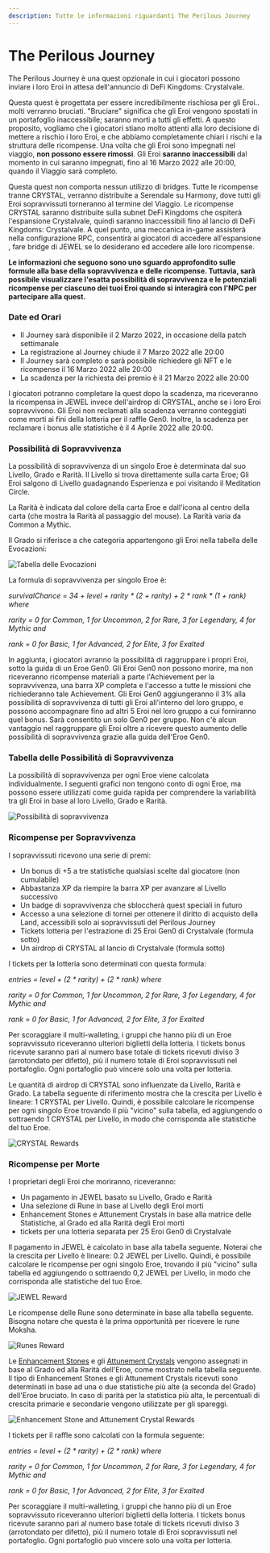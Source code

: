 ```yaml
---
description: Tutte le informazioni riguardanti The Perilous Journey
---
```


# The Perilous Journey

The Perilous Journey è una quest opzionale in cui i giocatori possono inviare i loro Eroi in attesa dell'annuncio di DeFi Kingdoms: Crystalvale.

Questa quest è progettata per essere incredibilmente rischiosa per gli Eroi.. molti verranno bruciati. "Bruciare" significa che gli Eroi vengono spostati in un portafoglio inaccessibile; saranno morti a tutti gli effetti. A questo proposito, vogliamo che i giocatori stiano molto attenti alla loro decisione di mettere a rischio i loro Eroi, e che abbiamo completamente chiari i rischi e la struttura delle ricompense. Una volta che gli Eroi sono impegnati nel viaggio, **non possono essere rimossi**. Gli Eroi **saranno inaccessibili** dal momento in cui saranno impegnati, fino al 16 Marzo 2022 alle 20:00, quando il Viaggio sarà completo.

Questa quest non comporta nessun utilizzo di bridges. Tutte le ricompense tranne CRYSTAL, verranno distribuite a Serendale su Harmony, dove tutti gli Eroi sopravvissuti torneranno al termine del Viaggio. Le ricompense CRYSTAL saranno distribuite sulla subnet DeFi Kingdoms che ospiterà l'espansione Crystalvale, quindi saranno inaccessibili fino al lancio di DeFi Kingdoms: Crystalvale. A quel punto, una meccanica in-game assisterà nella configurazione RPC, consentirà ai giocatori di accedere all'espansione , fare bridge di JEWEL se lo desiderano ed accedere alle loro ricompense.

**Le informazioni che seguono sono uno sguardo approfondito sulle formule alla base della sopravvivenza e delle ricompense. Tuttavia, sarà possibile visualizzare l'esatta possibilità di sopravvivenza e le potenziali ricompense per ciascuno dei tuoi Eroi quando si interagirà con l'NPC per partecipare alla quest.**

### **Date ed Orari**

* Il Journey sarà disponibile il 2 Marzo 2022, in occasione della patch settimanale
* La registrazione al Journey chiude il 7 Marzo 2022 alle 20:00
* Il Journey sarà completo e sarà possibile richiedere gli NFT e le ricompense il 16 Marzo 2022 alle 20:00
* La scadenza per la richiesta dei premio è il 21 Marzo 2022 alle 20:00

I giocatori potranno completare la quest dopo la scadenza, ma riceveranno la ricompensa in JEWEL invece dell'airdrop di CRYSTAL, anche se i loro Eroi sopravvivono. Gli Eroi non reclamati alla scadenza verranno conteggiati come morti ai fini della lotteria per il raffle Gen0. Inoltre, la scadenza per reclamare i bonus alle statistiche è il 4 Aprile 2022 alle 20:00.

### Possibilità di Sopravvivenza

La possibilità di sopravvivenza di un singolo Eroe è determinata dal suo Livello, Grado e Rarità. Il Livello si trova direttamente sulla carta Eroe; Gli Eroi salgono di Livello guadagnando Esperienza e poi visitando il Meditation Circle.

La Rarità è indicata dal colore della carta Eroe e dall'icona al centro della carta (che mostra la Rarità al passaggio del mouse). La Rarità varia da Common a Mythic.

Il Grado si riferisce a che categoria appartengono gli Eroi nella tabella delle Evocazioni:

![Tabella delle Evocazioni](<../.gitbook/assets/Albus Class Tree.png>)

La formula di sopravvivenza per singolo Eroe è:

_survivalChance = 34 + level + rarity \* (2 + rarity) + 2 \* rank \* (1 + rank) where_

&#x20;    _rarity = 0 for Common, 1 for Uncommon, 2 for Rare, 3 for Legendary, 4 for Mythic and_

&#x20;    _rank = 0 for Basic, 1 for Advanced, 2 for Elite, 3 for Exalted_

In aggiunta, i giocatori avranno la possibilità di raggruppare i propri Eroi, sotto la guida di un Eroe Gen0. Gli Eroi Gen0 non possono morire, ma non riceveranno ricompense materiali a parte l'Achievement per la sopravvivenza, una barra XP completa e l'accesso a tutte le missioni che richiederanno tale Achievement. Gli Eroi Gen0 aggiungeranno il 3% alla possibilità di sopravvivenza di tutti gli Eroi all'interno del loro gruppo, e possono accompagnare fino ad altri 5 Eroi nel loro gruppo a cui forniranno quel bonus. Sarà consentito un solo Gen0 per gruppo. Non c'è alcun vantaggio nel raggruppare gli Eroi oltre a ricevere questo aumento delle possibilità di sopravvivenza grazie alla guida dell'Eroe Gen0.

### Tabella delle Possibilità di Sopravvivenza

La possibilità di sopravvivenza per ogni Eroe viene calcolata individualmente. I seguenti grafici non tengono conto di ogni Eroe, ma possono essere utilizzati come guida rapida per comprendere la variabilità tra gli Eroi in base al loro Livello, Grado e Rarità.

![Possibilità di sopravvivenza](../.gitbook/assets/survchance.png)

### Ricompense per Sopravvivenza

I sopravvissuti ricevono una serie di premi:

* Un bonus di +5 a tre statistiche qualsiasi scelte dal giocatore (non cumulabile)
* Abbastanza XP da riempire la barra XP per avanzare al Livello successivo&#x20;
* Un badge di sopravvivenza che sbloccherà quest speciali in futuro
* Accesso a una selezione di tornei per ottenere il diritto di acquisto della Land, accessibili solo ai sopravvissuti del Perilous Journey
* Tickets lotteria per l'estrazione di 25 Eroi Gen0 di Crystalvale (formula sotto)
* Un airdrop di CRYSTAL al lancio di Crystalvale (formula sotto)

I tickets per la lotteria sono determinati con questa formula:

_entries = level + (2 \* rarity) + (2 \* rank) where_

&#x20;    _rarity = 0 for Common, 1 for Uncommon, 2 for Rare, 3 for Legendary, 4 for Mythic and_

&#x20;    _rank = 0 for Basic, 1 for Advanced, 2 for Elite, 3 for Exalted_

Per scoraggiare il multi-walleting, i gruppi che hanno più di un Eroe sopravvissuto riceveranno ulteriori biglietti della lotteria. I tickets bonus ricevute saranno pari al numero base totale di tickets ricevuti diviso 3 (arrotondato per difetto), più il numero totale di Eroi sopravvissuti nel portafoglio. Ogni portafoglio può vincere solo una volta per lotteria.

Le quantità di airdrop di CRYSTAL sono influenzate da Livello, Rarità e Grado. La tabella seguente di riferimento mostra che la crescita per Livello è lineare: 1 CRYSTAL per Livello. Quindi, è possibile calcolare le ricompense per ogni singolo Eroe trovando il più "vicino" sulla tabella, ed aggiungendo o sottraendo 1 CRYSTAL per Livello, in modo che corrisponda alle statistiche del tuo Eroe.

![CRYSTAL Rewards](../.gitbook/assets/crystreward.png)

### Ricompense per Morte

I proprietari degli Eroi che moriranno, riceveranno:

* Un pagamento in JEWEL basato su Livello, Grado e Rarità
* Una selezione di Rune in base al Livello degli Eroi morti
* Enhancement Stones e Attunement Crystals in base alla matrice delle Statistiche, al Grado ed alla Rarità degli Eroi morti
* tickets per una lotteria separata per 25 Eroi Gen0 di Crystalvale

Il pagamento in JEWEL è calcolato in base alla tabella seguente. Noterai che la crescita per Livello è lineare: 0.2 JEWEL per Livello. Quindi, è possibile calcolare le ricompense per ogni singolo Eroe, trovando il più "vicino" sulla tabella ed aggiungendo o sottraendo 0,2 JEWEL per Livello, in modo che corrisponda alle statistiche del tuo Eroe.

![JEWEL Reward](../.gitbook/assets/jewelreward.png)

Le ricompense delle Rune sono determinate in base alla tabella seguente. Bisogna notare che questa è la prima opportunità per ricevere le rune Moksha.

![Runes Reward](../.gitbook/assets/runereward.png)

Le [Enhancement Stones](gameplay/heroes/enhancement-stones.md) e gli [Attunement Crystals](gameplay/heroes/attunement-crystal.md) vengono assegnati in base al Grado ed alla Rarità dell'Eroe, come mostrato nella tabella seguente. Il tipo di Enhancement Stones e gli Attunement Crystals  ricevuti sono determinati in base ad una o due statistiche più alte (a seconda del Grado) dell'Eroe bruciato. In caso di parità per la statistica più alta, le percentuali di crescita primarie e secondarie vengono utilizzate per gli spareggi.

![Enhancement Stone and Attunement Crystal Rewards](../.gitbook/assets/death-enhancement-attunement-reward.png)

I tickets per il raffle sono calcolati con la formula seguente:

_entries = level + (2 \* rarity) + (2 \* rank) where_

&#x20;    _rarity = 0 for Common, 1 for Uncommon, 2 for Rare, 3 for Legendary, 4 for Mythic and_

&#x20;    _rank = 0 for Basic, 1 for Advanced, 2 for Elite, 3 for Exalted_

Per scoraggiare il multi-walleting, i gruppi che hanno più di un Eroe sopravvissuto riceveranno ulteriori biglietti della lotteria. I tickets bonus ricevute saranno pari al numero base totale di tickets ricevuti diviso 3 (arrotondato per difetto), più il numero totale di Eroi sopravvissuti nel portafoglio. Ogni portafoglio può vincere solo una volta per lotteria.
